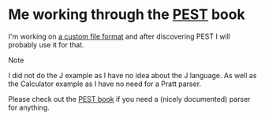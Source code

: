 # Me working through the [PEST](https://pest.rs/) book

I'm working on [a custom file format](https://github.com/d-hain/awesome-map-view)
and after discovering PEST I will probably use it for that.

> [!NOTE]
> I did not do the J example as I have no idea about the J language.
> As well as the Calculator example as I have no need for a Pratt parser.

Please check out the [PEST book](https://pest.rs/book/) if you need
a (nicely documented) parser for anything.
